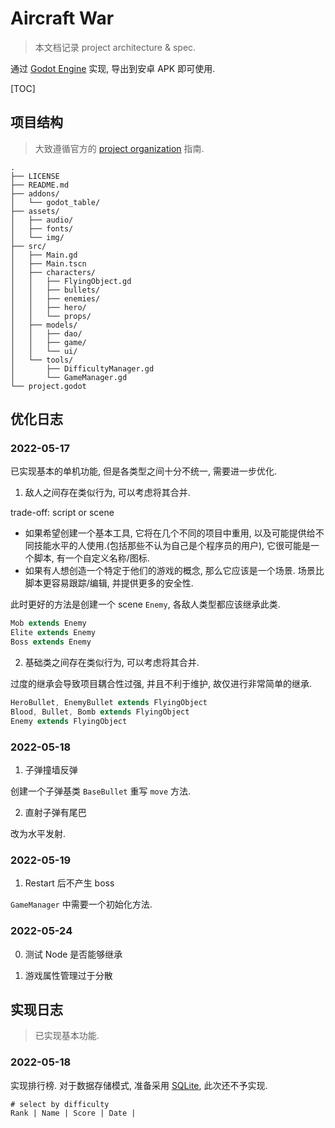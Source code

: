 # Aircraft War

> 本文档记录 project architecture & spec.

通过 [Godot Engine](https://godotengine.org/) 实现, 导出到安卓 APK 即可使用.

[TOC]

## 项目结构

> 大致遵循官方的 [project organization](https://docs.godotengine.org/zh_CN/stable/tutorials/best_practices/project_organization.html) 指南.

```tree
.
├── LICENSE
├── README.md
├── addons/
│   └── godot_table/
├── assets/
│   ├── audio/
│   ├── fonts/
│   └── img/
├── src/
│   ├── Main.gd
│   ├── Main.tscn
│   ├── characters/
│   │   ├── FlyingObject.gd
│   │   ├── bullets/
│   │   ├── enemies/
│   │   ├── hero/
│   │   └── props/
│   ├── models/
│   │   ├── dao/
│   │   ├── game/
│   │   └── ui/
│   └── tools/
│       ├── DifficultyManager.gd
│       └── GameManager.gd
└── project.godot
 ```

## 优化日志

### 2022-05-17

已实现基本的单机功能, 但是各类型之间十分不统一, 需要进一步优化.

1. 敌人之间存在类似行为, 可以考虑将其合并.

trade-off: script or scene
* 如果希望创建一个基本工具, 它将在几个不同的项目中重用, 以及可能提供给不同技能水平的人使用.(包括那些不认为自己是个程序员的用户), 它很可能是一个脚本, 有一个自定义名称/图标.
* 如果有人想创造一个特定于他们的游戏的概念, 那么它应该是一个场景. 场景比脚本更容易跟踪/编辑, 并提供更多的安全性.

此时更好的方法是创建一个 scene `Enemy`, 各敌人类型都应该继承此类.

```java
Mob extends Enemy
Elite extends Enemy
Boss extends Enemy
```

2. 基础类之间存在类似行为, 可以考虑将其合并.

过度的继承会导致项目耦合性过强, 并且不利于维护, 故仅进行非常简单的继承.

```java
HeroBullet, EnemyBullet extends FlyingObject
Blood, Bullet, Bomb extends FlyingObject
Enemy extends FlyingObject
```

### 2022-05-18

1. 子弹撞墙反弹

创建一个子弹基类 `BaseBullet` 重写 `move` 方法.

2. 直射子弹有尾巴

改为水平发射.

### 2022-05-19

1. Restart 后不产生 boss

`GameManager` 中需要一个初始化方法.

### 2022-05-24

0. 测试 Node 是否能够继承

1. 游戏属性管理过于分散



## 实现日志

> 已实现基本功能.

### 2022-05-18

实现排行榜. 对于数据存储模式, 准备采用 [SQLite](https://github.com/2shady4u/godot-sqlite), 此次还不予实现.

```
# select by difficulty
Rank | Name | Score | Date |
```

